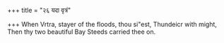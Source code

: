 +++
title = "२६ यदा वृत्रं"

+++
When Vrtra, stayer of the floods, thou si"est, Thundeicr with might,  
     Then thy two beautiful Bay Steeds carried thee on.